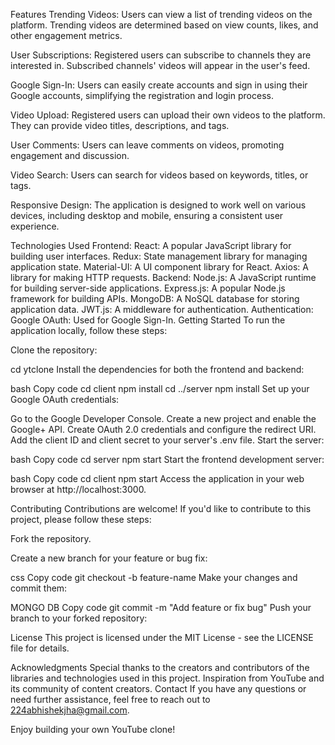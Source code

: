 Features
Trending Videos: Users can view a list of trending videos on the platform. Trending videos are determined based on view counts, likes, and other engagement metrics.

User Subscriptions: Registered users can subscribe to channels they are interested in. Subscribed channels' videos will appear in the user's feed.

Google Sign-In: Users can easily create accounts and sign in using their Google accounts, simplifying the registration and login process.

Video Upload: Registered users can upload their own videos to the platform. They can provide video titles, descriptions, and tags.

User Comments: Users can leave comments on videos, promoting engagement and discussion.

Video Search: Users can search for videos based on keywords, titles, or tags.

Responsive Design: The application is designed to work well on various devices, including desktop and mobile, ensuring a consistent user experience.

Technologies Used
Frontend:
React: A popular JavaScript library for building user interfaces.
Redux: State management library for managing application state.
Material-UI: A UI component library for React.
Axios: A library for making HTTP requests.
Backend:
Node.js: A JavaScript runtime for building server-side applications.
Express.js: A popular Node.js framework for building APIs.
MongoDB: A NoSQL database for storing application data.
JWT.js: A middleware for authentication.
Authentication:
Google OAuth: Used for Google Sign-In.
Getting Started
To run the application locally, follow these steps:

Clone the repository:



cd ytclone
Install the dependencies for both the frontend and backend:

bash
Copy code
cd client
npm install
cd ../server
npm install
Set up your Google OAuth credentials:

Go to the Google Developer Console.
Create a new project and enable the Google+ API.
Create OAuth 2.0 credentials and configure the redirect URI.
Add the client ID and client secret to your server's .env file.
Start the server:

bash
Copy code
cd server
npm start
Start the frontend development server:

bash
Copy code
cd client
npm start
Access the application in your web browser at http://localhost:3000.

Contributing
Contributions are welcome! If you'd like to contribute to this project, please follow these steps:

Fork the repository.

Create a new branch for your feature or bug fix:

css
Copy code
git checkout -b feature-name
Make your changes and commit them:

MONGO DB
Copy code
git commit -m "Add feature or fix bug"
Push your branch to your forked repository:


License
This project is licensed under the MIT License - see the LICENSE file for details.

Acknowledgments
Special thanks to the creators and contributors of the libraries and technologies used in this project.
Inspiration from YouTube and its community of content creators.
Contact
If you have any questions or need further assistance, feel free to reach out to 224abhishekjha@gmail.com.

Enjoy building your own YouTube clone!
